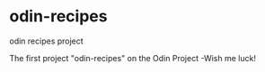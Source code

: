 # odin-recipes
odin recipes project

The first project "odin-recipes" on the Odin Project
-Wish me luck!